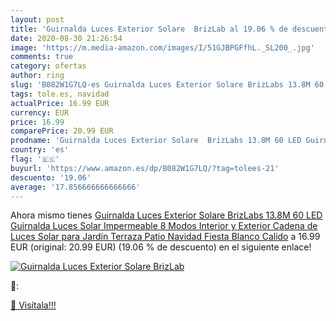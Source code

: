 ```yaml
---
layout: post
title: 'Guirnalda Luces Exterior Solare  BrizLab al 19.06 % de descuento'
date: 2020-08-30 21:26:54
image: 'https://m.media-amazon.com/images/I/51GJBPGFfhL._SL200_.jpg'
comments: true
category: ofertas
author: ring
slug: 'B082W1G7LQ-es Guirnalda Luces Exterior Solare BrizLabs 13.8M 60 LED...'
tags: tole.es, navidad
actualPrice: 16.99 EUR
currency: EUR
price: 16.99
comparePrice: 20.99 EUR
prodname: 'Guirnalda Luces Exterior Solare  BrizLabs 13.8M 60 LED Guirnalda Luces Solar Impermeable 8 Modos Interior y Exterior Cadena de Luces Solar para Jardín Terraza  Patio  Navidad  Fiesta  Blanco Calido'
country: 'es'
flag: '🇪🇸'
buyurl: 'https://www.amazon.es/dp/B082W1G7LQ/?tag=tolees-21'
descuento: '19.06'
average: '17.856666666666666'
---
```


Ahora mismo tienes [Guirnalda Luces Exterior Solare  BrizLabs 13.8M 60 LED Guirnalda Luces Solar Impermeable 8 Modos Interior y Exterior Cadena de Luces Solar para Jardín Terraza  Patio  Navidad  Fiesta  Blanco Calido](https://www.amazon.es/dp/B082W1G7LQ/?tag=tolees-21) a 16.99 EUR (original: 20.99 EUR) (19.06 %  de descuento) en el siguiente enlace!

[![Guirnalda Luces Exterior Solare  BrizLab](https://m.media-amazon.com/images/I/51GJBPGFfhL._SL200_.jpg)](https://www.amazon.es/dp/B082W1G7LQ/?tag=tolees-21)

🔎:


[🛒 Visítala!!!](https://www.amazon.es/dp/B082W1G7LQ/?tag=tolees-21)
